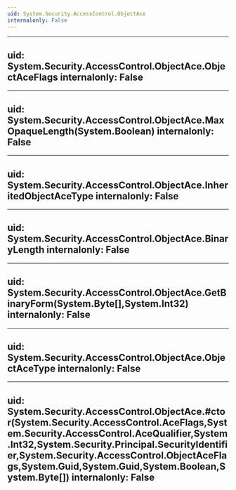 ```yaml
---
uid: System.Security.AccessControl.ObjectAce
internalonly: False
---
```


---
uid: System.Security.AccessControl.ObjectAce.ObjectAceFlags
internalonly: False
---

---
uid: System.Security.AccessControl.ObjectAce.MaxOpaqueLength(System.Boolean)
internalonly: False
---

---
uid: System.Security.AccessControl.ObjectAce.InheritedObjectAceType
internalonly: False
---

---
uid: System.Security.AccessControl.ObjectAce.BinaryLength
internalonly: False
---

---
uid: System.Security.AccessControl.ObjectAce.GetBinaryForm(System.Byte[],System.Int32)
internalonly: False
---

---
uid: System.Security.AccessControl.ObjectAce.ObjectAceType
internalonly: False
---

---
uid: System.Security.AccessControl.ObjectAce.#ctor(System.Security.AccessControl.AceFlags,System.Security.AccessControl.AceQualifier,System.Int32,System.Security.Principal.SecurityIdentifier,System.Security.AccessControl.ObjectAceFlags,System.Guid,System.Guid,System.Boolean,System.Byte[])
internalonly: False
---
